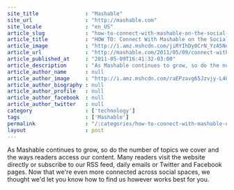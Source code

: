 ```yaml
---
site_title               : "Mashable"
site_url                 : "http://mashable.com"
site_locale              : "en_US"
article_slug             : "how-to-connect-with-mashable-on-the-social-web"
article_title            : "HOW TO: Connect With Mashable on the Social Web"
article_image            : "http://i.amz.mshcdn.com/jiRYIhDy0CrN_YzA5NeZ6sot3Ic=/1200x627/2014%2F12%2F08%2Fd4%2Fmashable_cr.bbe41.png"
article_url              : "http://mashable.com/2011/05/09/connect-with-mashable/"
article_published_at     : "2011-05-09T16:41:32-03:00"
article_description      : "As Mashable continues to grow, so do the number of topics we cover and the ways readers access our content. Many readers visit the website directly or subscribe to our RSS feed, daily emails or Twitter and Facebook pages. Now that we're even more connected across social spaces, we thought we'd let you know how to find us however works best for you."
article_author_name      : null
article_author_image     : "http://i.amz.mshcdn.com/raEPzavg65Jzvjy-L4U699QBlmQ=/90x90/default-m.jpg"
article_author_biography : null
article_author_profile   : null
article_author_facebook  : null
article_author_twitter   : null
category                 : ['technology']
tags                     : ['Mashable']
permalink                : "/:categories/how-to-connect-with-mashable-on-the-social-web/"
layout                   : post
---
```


As Mashable continues to grow, so do the number of topics we cover and the ways readers access our content. Many readers visit the website directly or subscribe to our RSS feed, daily emails or Twitter and Facebook pages. Now that we're even more connected across social spaces, we thought we'd let you know how to find us however works best for you.
